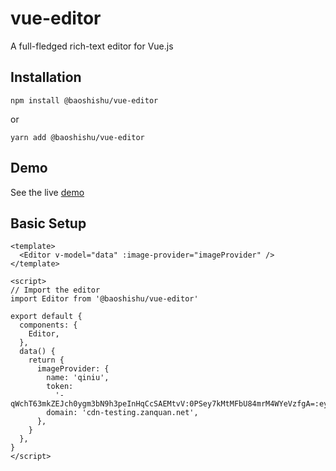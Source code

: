 # vue-editor

A full-fledged rich-text editor for Vue.js

## Installation

```
npm install @baoshishu/vue-editor
```

or

```
yarn add @baoshishu/vue-editor
```

## Demo

See the live [demo](https://vue-editor.netlify.com)

## Basic Setup

```vue
<template>
  <Editor v-model="data" :image-provider="imageProvider" />
</template>

<script>
// Import the editor
import Editor from '@baoshishu/vue-editor'

export default {
  components: {
    Editor,
  },
  data() {
    return {
      imageProvider: {
        name: 'qiniu',
        token:
          '-qWchT63mkZEJch0ygm3bN9h3peInHqCcSAEMtvV:0PSey7kMtMFbU84mrM4WYeVzfgA=:eyJzY29wZSI6InRlc3QiLCJkZWFkbGluZSI6MTU2NTY4OTM3MH0=',
        domain: 'cdn-testing.zanquan.net',
      },
    }
  },
}
</script>
```
